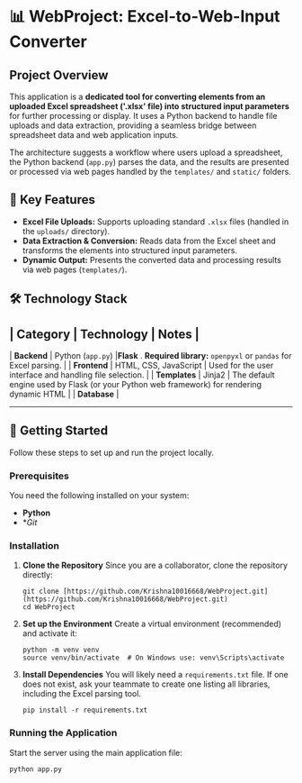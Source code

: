 # 📊 WebProject: Excel-to-Web-Input Converter

## Project Overview

This application is a **dedicated tool for converting elements from an uploaded Excel spreadsheet ('.xlsx' file) into structured input parameters** for further processing or display.
It uses a Python backend to handle file uploads and data extraction, providing a seamless bridge between spreadsheet data and web application inputs.

The architecture suggests a workflow where users upload a spreadsheet, the Python backend (`app.py`) parses the data,
and the results are presented or processed via web pages handled by the `templates/` and `static/` folders.

## 🌟 Key Features

* **Excel File Uploads:** Supports uploading standard `.xlsx` files (handled in the `uploads/` directory).
* **Data Extraction & Conversion:** Reads data from the Excel sheet and transforms the elements into structured input parameters.
* **Dynamic Output:** Presents the converted data and processing results via web pages (`templates/`).

## 🛠️ Technology Stack

| Category | Technology | Notes |
---------------------------------
| **Backend** | Python (`app.py`) |**Flask** . **Required library:** `openpyxl` or `pandas` for Excel parsing. |
| **Frontend** | HTML, CSS, JavaScript | Used for the user interface and handling file selection. |
| **Templates** | Jinja2 | The default engine used by Flask (or your Python web framework) for rendering dynamic HTML |
| **Database** | 

---

## 🚀 Getting Started

Follow these steps to set up and run the project locally.

### Prerequisites

You need the following installed on your system:

* **Python** 
* **Git*

### Installation

1.  **Clone the Repository**
    Since you are a collaborator, clone the repository directly:
    ```
    git clone [https://github.com/Krishna10016668/WebProject.git](https://github.com/Krishna10016668/WebProject.git)
    cd WebProject
    ```

2.  **Set up the Environment**
    Create a virtual environment (recommended) and activate it:
    ```
    python -m venv venv
    source venv/bin/activate  # On Windows use: venv\Scripts\activate
    ```

3.  **Install Dependencies**
    You will likely need a `requirements.txt` file. If one does not exist, ask your teammate to create one listing all libraries, including the Excel parsing tool.
    ```
    pip install -r requirements.txt
    ```

### Running the Application

Start the server using the main application file:

```bash
python app.py
